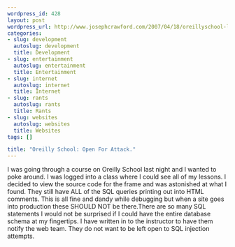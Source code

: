 ```yaml
--- 
wordpress_id: 428
layout: post
wordpress_url: http://www.josephcrawford.com/2007/04/18/oreillyschool-leaving-themselves-open-for-attack/
categories: 
- slug: development
  autoslug: development
  title: Development
- slug: entertainment
  autoslug: entertainment
  title: Entertainment
- slug: internet
  autoslug: internet
  title: Internet
- slug: rants
  autoslug: rants
  title: Rants
- slug: websites
  autoslug: websites
  title: Websites
tags: []

title: "Oreilly School: Open For Attack."
---
```

I was going through a course on Oreilly School last night and I wanted to poke around.  I was logged into a class where I could see all of my lessons.  I decided to view the source code for the frame and was astonished at what I found.  They still have ALL of the SQL queries printing out into HTML comments.  This is all fine and dandy while debugging but when a site goes into production these SHOULD NOT be there.There are so many SQL statements I would not be surprised if I could have the entire database schema at my fingertips.  I have written in to the instructor to have them notify the web team.  They do not want to be left open to SQL injection attempts.
